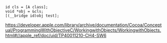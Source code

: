 ```
id cls = [A class];
void *obj = &cls;
[(__bridge id)obj test];

```



https://developer.apple.com/library/archive/documentation/Cocoa/Conceptual/ProgrammingWithObjectiveC/WorkingwithObjects/WorkingwithObjects.html#//apple_ref/doc/uid/TP40011210-CH4-SW6